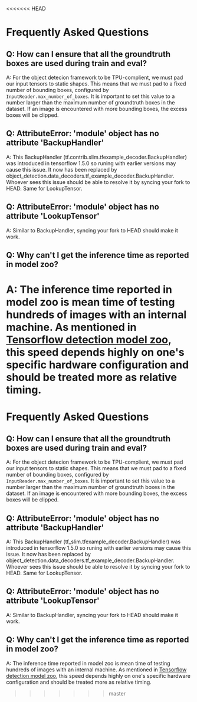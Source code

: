 <<<<<<< HEAD
# Frequently Asked Questions

## Q: How can I ensure that all the groundtruth boxes are used during train and eval?
A: For the object detecion framework to be TPU-complient, we must pad our input
tensors to static shapes. This means that we must pad to a fixed number of
bounding boxes, configured by `InputReader.max_number_of_boxes`. It is
important to set this value to a number larger than the maximum number of
groundtruth boxes in the dataset. If an image is encountered with more
bounding boxes, the excess boxes will be clipped.

## Q: AttributeError: 'module' object has no attribute 'BackupHandler'
A: This BackupHandler (tf.contrib.slim.tfexample_decoder.BackupHandler) was
introduced in tensorflow 1.5.0 so runing with earlier versions may cause this
issue. It now has been replaced by
object_detection.data_decoders.tf_example_decoder.BackupHandler. Whoever sees
this issue should be able to resolve it by syncing your fork to HEAD.
Same for LookupTensor.

## Q: AttributeError: 'module' object has no attribute 'LookupTensor'
A: Similar to BackupHandler, syncing your fork to HEAD should make it work.

## Q: Why can't I get the inference time as reported in model zoo?
A: The inference time reported in model zoo is mean time of testing hundreds of
images with an internal machine. As mentioned in
[Tensorflow detection model zoo](detection_model_zoo.md), this speed depends
highly on one's specific hardware configuration and should be treated more as
relative timing.
=======
# Frequently Asked Questions

## Q: How can I ensure that all the groundtruth boxes are used during train and eval?
A: For the object detecion framework to be TPU-complient, we must pad our input
tensors to static shapes. This means that we must pad to a fixed number of
bounding boxes, configured by `InputReader.max_number_of_boxes`. It is
important to set this value to a number larger than the maximum number of
groundtruth boxes in the dataset. If an image is encountered with more
bounding boxes, the excess boxes will be clipped.

## Q: AttributeError: 'module' object has no attribute 'BackupHandler'
A: This BackupHandler (tf_slim.tfexample_decoder.BackupHandler) was
introduced in tensorflow 1.5.0 so runing with earlier versions may cause this
issue. It now has been replaced by
object_detection.data_decoders.tf_example_decoder.BackupHandler. Whoever sees
this issue should be able to resolve it by syncing your fork to HEAD.
Same for LookupTensor.

## Q: AttributeError: 'module' object has no attribute 'LookupTensor'
A: Similar to BackupHandler, syncing your fork to HEAD should make it work.

## Q: Why can't I get the inference time as reported in model zoo?
A: The inference time reported in model zoo is mean time of testing hundreds of
images with an internal machine. As mentioned in
[Tensorflow detection model zoo](detection_model_zoo.md), this speed depends
highly on one's specific hardware configuration and should be treated more as
relative timing.
>>>>>>> master

